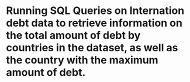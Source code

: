 ﻿# Running SQL Queries on Internation debt data to retrieve information on the total amount of debt by countries in the dataset, as well as the country with the maximum amount of debt.

